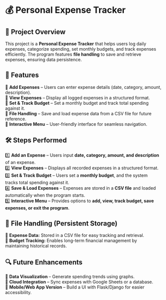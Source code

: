 # 💰 Personal Expense Tracker  

## 📌 Project Overview  
This project is a **Personal Expense Tracker** that helps users log daily expenses, categorize spending, set monthly budgets, and track expenses efficiently. The program features **file handling** to save and retrieve expenses, ensuring data persistence.  

## 🎯 Features  
🔹 **Add Expenses** – Users can enter expense details (date, category, amount, description).  
🔹 **View Expenses** – Display all logged expenses in a structured format.  
🔹 **Set & Track Budget** – Set a monthly budget and track total spending against it.  
🔹 **File Handling** – Save and load expense data from a CSV file for future reference.  
🔹 **Interactive Menu** – User-friendly interface for seamless navigation.  

## 🛠️ Steps Performed  
1️⃣ **Add an Expense** – Users input **date, category, amount, and description** of an expense.  
2️⃣ **View Expenses** – Displays all recorded expenses in a structured format.  
3️⃣ **Set & Track Budget** – Users set a **monthly budget**, and the system tracks total spending against it.  
4️⃣ **Save & Load Expenses** – Expenses are stored in a **CSV file** and loaded automatically when the program starts.  
5️⃣ **Interactive Menu** – Provides options to **add, view, track budget, save expenses, or exit the program**.  

## 📂 File Handling (Persistent Storage)  
📝 **Expense Data:** Stored in a CSV file for easy tracking and retrieval.  
📝 **Budget Tracking:** Enables long-term financial management by maintaining historical records.  

## 🔍 Future Enhancements  
🚀 **Data Visualization** – Generate spending trends using graphs.  
🚀 **Cloud Integration** – Sync expenses with Google Sheets or a database.  
🚀 **Mobile/Web App Version** – Build a UI with Flask/Django for easier accessibility.  